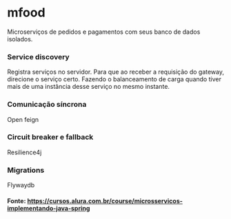 # mfood

Microserviços de pedidos e pagamentos com seus banco de dados isolados.

### Service discovery  
Registra serviços no servidor. Para que ao receber a requisição do gateway, direcione o serviço certo. Fazendo o balanceamento de carga quando tiver mais de uma instância desse serviço no mesmo instante.

### Comunicação síncrona 
Open feign 

### Circuit breaker e fallback  
Resilience4j

### Migrations 
Flywaydb

#### Fonte: https://cursos.alura.com.br/course/microsservicos-implementando-java-spring
